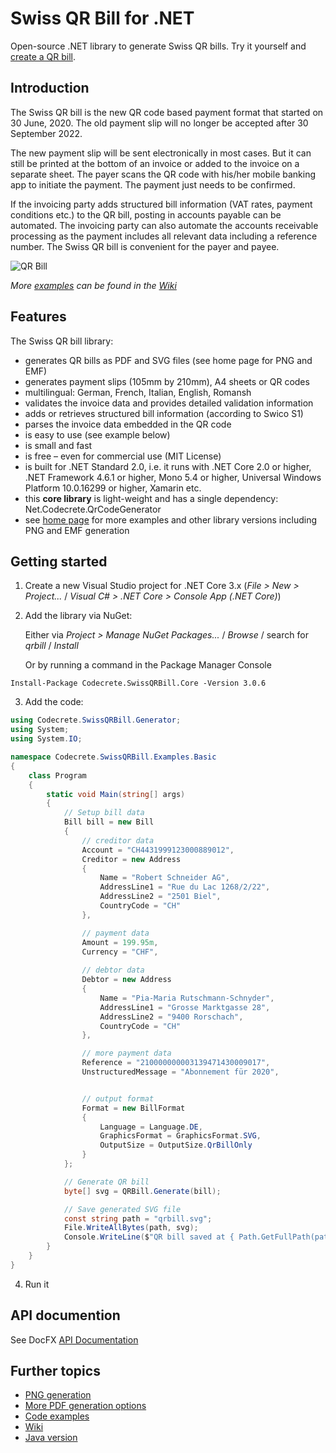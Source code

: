 # Swiss QR Bill for .NET

Open-source .NET library to generate Swiss QR bills. Try it yourself and [create a QR bill](https://www.codecrete.net/qrbill).

## Introduction

The Swiss QR bill is the new QR code based payment format that started on 30 June, 2020. The old payment slip will no longer be accepted after 30 September 2022.

The new payment slip will be sent electronically in most cases. But it can still be printed at the bottom of an invoice or added to the invoice on a separate sheet. The payer scans the QR code with his/her mobile banking app to initiate the payment. The payment just needs to be confirmed.

If the invoicing party adds structured bill information (VAT rates, payment conditions etc.) to the QR bill, posting in accounts payable can be automated. The invoicing party can also automate the accounts receivable processing as the payment includes all relevant data including a reference number. The Swiss QR bill is convenient for the payer and payee.

![QR Bill](https://raw.githubusercontent.com/wiki/manuelbl/SwissQRBill/images/qr-invoice-e1.svg?sanitize=true)

*More [examples](https://github.com/manuelbl/SwissQRBill/wiki/Swiss-QR-Invoice-Examples) can be found in the [Wiki](https://github.com/manuelbl/SwissQRBill/wiki)*

## Features

The Swiss QR bill library:

- generates QR bills as PDF and SVG files (see home page for PNG and EMF)
- generates payment slips (105mm by 210mm), A4 sheets or QR codes
- multilingual: German, French, Italian, English, Romansh
- validates the invoice data and provides detailed validation information
- adds or retrieves structured bill information (according to Swico S1)
- parses the invoice data embedded in the QR code
- is easy to use (see example below)
- is small and fast
- is free – even for commercial use (MIT License)
- is built for .NET Standard 2.0, i.e. it runs with .NET Core 2.0 or higher, .NET Framework 4.6.1 or higher, Mono 5.4 or higher, Universal Windows Platform 10.0.16299 or higher, Xamarin etc.
- this **core library** is light-weight and has a single dependency: Net.Codecrete.QrCodeGenerator
- see [home page](https://github.com/manuelbl/SwissQRBill.NET) for more examples and other library versions including PNG and EMF generation


## Getting started

1. Create a new Visual Studio project for .NET Core 3.x (*File > New > Project...* / *Visual C# > .NET Core > Console App (.NET Core)*)

2. Add the library via NuGet:

   Either via *Project > Manage NuGet Packages...* / *Browse* / search for *qrbill* / *Install*
   
   Or by running a command in the Package Manager Console

```
Install-Package Codecrete.SwissQRBill.Core -Version 3.0.6
```

3. Add the code:

```c#
using Codecrete.SwissQRBill.Generator;
using System;
using System.IO;

namespace Codecrete.SwissQRBill.Examples.Basic
{
    class Program
    {
        static void Main(string[] args)
        {
            // Setup bill data
            Bill bill = new Bill
            {
                // creditor data
                Account = "CH4431999123000889012",
                Creditor = new Address
                {
                    Name = "Robert Schneider AG",
                    AddressLine1 = "Rue du Lac 1268/2/22",
                    AddressLine2 = "2501 Biel",
                    CountryCode = "CH"
                },

                // payment data
                Amount = 199.95m,
                Currency = "CHF",
                
                // debtor data
                Debtor = new Address
                {
                    Name = "Pia-Maria Rutschmann-Schnyder",
                    AddressLine1 = "Grosse Marktgasse 28",
                    AddressLine2 = "9400 Rorschach",
                    CountryCode = "CH"
                },

                // more payment data
                Reference = "210000000003139471430009017",
                UnstructuredMessage = "Abonnement für 2020",


                // output format
                Format = new BillFormat
                {
                    Language = Language.DE,
                    GraphicsFormat = GraphicsFormat.SVG,
                    OutputSize = OutputSize.QrBillOnly
                }
            };

            // Generate QR bill
            byte[] svg = QRBill.Generate(bill);

            // Save generated SVG file
            const string path = "qrbill.svg";
            File.WriteAllBytes(path, svg);
            Console.WriteLine($"QR bill saved at { Path.GetFullPath(path) }");
        }
    }
}
```

4. Run it

## API documention

See DocFX [API Documentation](https://codecrete.net/SwissQRBill.NET/api/index.html)

## Further topics

 - [PNG generation](https://github.com/manuelbl/SwissQRBill.NET#png-generation)
 - [More PDF generation options](https://github.com/manuelbl/SwissQRBill.NET#pdf-generation)
 - [Code examples](https://github.com/manuelbl/SwissQRBill.NET#code-examples)
 - [Wiki](https://github.com/manuelbl/SwissQRBill/wiki)
 - [Java version](https://github.com/manuelbl/SwissQRBill)
